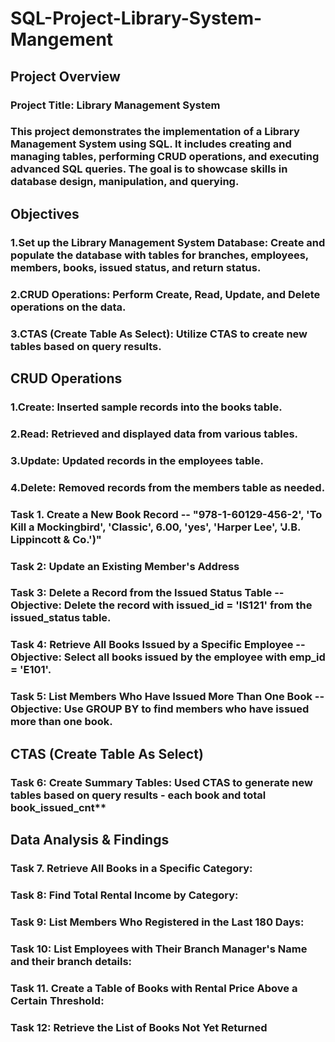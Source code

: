 # SQL-Project-Library-System-Mangement
## Project Overview
### Project Title: Library Management System
### This project demonstrates the implementation of a Library Management System using SQL. It includes creating and managing tables, performing CRUD operations, and executing advanced SQL queries. The goal is to showcase skills in database design, manipulation, and querying.
## Objectives
### 1.Set up the Library Management System Database: Create and populate the database with tables for branches, employees, members, books, issued status, and return status.
### 2.CRUD Operations: Perform Create, Read, Update, and Delete operations on the data.
### 3.CTAS (Create Table As Select): Utilize CTAS to create new tables based on query results.
## CRUD Operations
### 1.Create: Inserted sample records into the books table.
### 2.Read: Retrieved and displayed data from various tables.
### 3.Update: Updated records in the employees table.
### 4.Delete: Removed records from the members table as needed.
### Task 1. Create a New Book Record -- "978-1-60129-456-2', 'To Kill a Mockingbird', 'Classic', 6.00, 'yes', 'Harper Lee', 'J.B. Lippincott & Co.')"
### Task 2: Update an Existing Member's Address
### Task 3: Delete a Record from the Issued Status Table -- Objective: Delete the record with issued_id = 'IS121' from the issued_status table.
### Task 4: Retrieve All Books Issued by a Specific Employee -- Objective: Select all books issued by the employee with emp_id = 'E101'.
### Task 5: List Members Who Have Issued More Than One Book -- Objective: Use GROUP BY to find members who have issued more than one book.
## CTAS (Create Table As Select)
### Task 6: Create Summary Tables: Used CTAS to generate new tables based on query results - each book and total book_issued_cnt**
## Data Analysis & Findings
### Task 7. Retrieve All Books in a Specific Category:
### Task 8: Find Total Rental Income by Category:
### Task 9: List Members Who Registered in the Last 180 Days:
### Task 10: List Employees with Their Branch Manager's Name and their branch details:
### Task 11. Create a Table of Books with Rental Price Above a Certain Threshold:
### Task 12: Retrieve the List of Books Not Yet Returned
